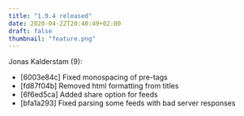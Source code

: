 ```yaml
---
title: "1.9.4 released"
date: 2020-04-22T20:40:49+02:00
draft: false
thumbnail: "feature.png"
---
```


Jonas Kalderstam (9):
  * [6003e84c] Fixed monospacing of pre-tags
  * [fd87f04b] Removed html formatting from titles
  * [6f6ed5ca] Added share option for feeds
  * [bfa1a293] Fixed parsing some feeds with bad server responses

